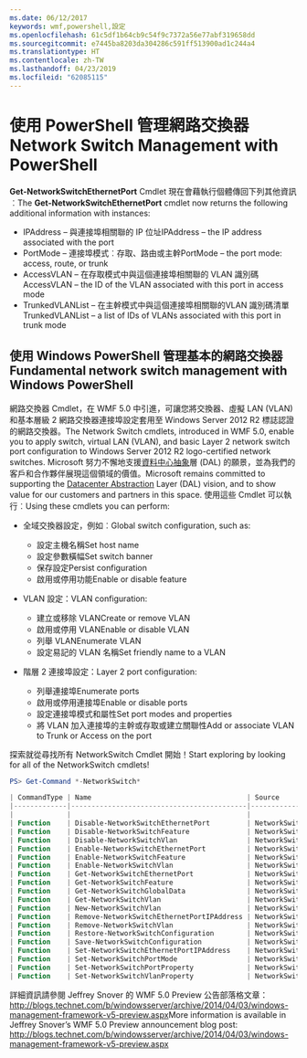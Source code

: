 ```yaml
---
ms.date: 06/12/2017
keywords: wmf,powershell,設定
ms.openlocfilehash: 61c5df1b64cb9c54f9c7372a56e77abf319658dd
ms.sourcegitcommit: e7445ba8203da304286c591ff513900ad1c244a4
ms.translationtype: HT
ms.contentlocale: zh-TW
ms.lasthandoff: 04/23/2019
ms.locfileid: "62085115"
---
```

# <a name="network-switch-management-with-powershell"></a><span data-ttu-id="fc1b9-102">使用 PowerShell 管理網路交換器</span><span class="sxs-lookup"><span data-stu-id="fc1b9-102">Network Switch Management with PowerShell</span></span>

<span data-ttu-id="fc1b9-103">**Get-NetworkSwitchEthernetPort** Cmdlet 現在會藉執行個體傳回下列其他資訊︰</span><span class="sxs-lookup"><span data-stu-id="fc1b9-103">The **Get-NetworkSwitchEthernetPort** cmdlet now returns the following additional information with instances:</span></span>

- <span data-ttu-id="fc1b9-104">IPAddress – 與連接埠相關聯的 IP 位址</span><span class="sxs-lookup"><span data-stu-id="fc1b9-104">IPAddress – the IP address associated with the port</span></span>
- <span data-ttu-id="fc1b9-105">PortMode – 連接埠模式︰存取、路由或主幹</span><span class="sxs-lookup"><span data-stu-id="fc1b9-105">PortMode – the port mode: access, route, or trunk</span></span>
- <span data-ttu-id="fc1b9-106">AccessVLAN – 在存取模式中與這個連接埠相關聯的 VLAN 識別碼</span><span class="sxs-lookup"><span data-stu-id="fc1b9-106">AccessVLAN – the ID of the VLAN associated with this port in access mode</span></span>
- <span data-ttu-id="fc1b9-107">TrunkedVLANList – 在主幹模式中與這個連接埠相關聯的VLAN 識別碼清單</span><span class="sxs-lookup"><span data-stu-id="fc1b9-107">TrunkedVLANList – a list of IDs of VLANs associated with this port in trunk mode</span></span>

## <a name="fundamental-network-switch-management-with-windows-powershell"></a><span data-ttu-id="fc1b9-108">使用 Windows PowerShell 管理基本的網路交換器</span><span class="sxs-lookup"><span data-stu-id="fc1b9-108">Fundamental network switch management with Windows PowerShell</span></span>

<span data-ttu-id="fc1b9-109">網路交換器 Cmdlet，在 WMF 5.0 中引進，可讓您將交換器、虛擬 LAN (VLAN) 和基本層級 2 網路交換器連接埠設定套用至 Windows Server 2012 R2 標誌認證的網路交換器。</span><span class="sxs-lookup"><span data-stu-id="fc1b9-109">The Network Switch cmdlets, introduced in WMF 5.0, enable you to apply switch, virtual LAN (VLAN), and basic Layer 2 network switch port configuration to Windows Server 2012 R2 logo-certified network switches.</span></span> <span data-ttu-id="fc1b9-110">Microsoft 努力不懈地支援[資料中心抽象](http://technet.microsoft.com/cloud/dal.aspx)層 (DAL) 的願景，並為我們的客戶和合作夥伴展現這個領域的價值。</span><span class="sxs-lookup"><span data-stu-id="fc1b9-110">Microsoft remains committed to supporting the [Datacenter Abstraction](http://technet.microsoft.com/cloud/dal.aspx) Layer (DAL) vision, and to show value for our customers and partners in this space.</span></span> <span data-ttu-id="fc1b9-111">使用這些 Cmdlet 可以執行︰</span><span class="sxs-lookup"><span data-stu-id="fc1b9-111">Using these cmdlets you can perform:</span></span>

- <span data-ttu-id="fc1b9-112">全域交換器設定，例如︰</span><span class="sxs-lookup"><span data-stu-id="fc1b9-112">Global switch configuration, such as:</span></span>
    - <span data-ttu-id="fc1b9-113">設定主機名稱</span><span class="sxs-lookup"><span data-stu-id="fc1b9-113">Set host name</span></span>
    - <span data-ttu-id="fc1b9-114">設定參數橫幅</span><span class="sxs-lookup"><span data-stu-id="fc1b9-114">Set switch banner</span></span>
    - <span data-ttu-id="fc1b9-115">保存設定</span><span class="sxs-lookup"><span data-stu-id="fc1b9-115">Persist configuration</span></span>
    - <span data-ttu-id="fc1b9-116">啟用或停用功能</span><span class="sxs-lookup"><span data-stu-id="fc1b9-116">Enable or disable feature</span></span>

- <span data-ttu-id="fc1b9-117">VLAN 設定：</span><span class="sxs-lookup"><span data-stu-id="fc1b9-117">VLAN configuration:</span></span>
    - <span data-ttu-id="fc1b9-118">建立或移除 VLAN</span><span class="sxs-lookup"><span data-stu-id="fc1b9-118">Create or remove VLAN</span></span>
    - <span data-ttu-id="fc1b9-119">啟用或停用 VLAN</span><span class="sxs-lookup"><span data-stu-id="fc1b9-119">Enable or disable VLAN</span></span>
    - <span data-ttu-id="fc1b9-120">列舉 VLAN</span><span class="sxs-lookup"><span data-stu-id="fc1b9-120">Enumerate VLAN</span></span>
    - <span data-ttu-id="fc1b9-121">設定易記的 VLAN 名稱</span><span class="sxs-lookup"><span data-stu-id="fc1b9-121">Set friendly name to a VLAN</span></span>

- <span data-ttu-id="fc1b9-122">階層 2 連接埠設定：</span><span class="sxs-lookup"><span data-stu-id="fc1b9-122">Layer 2 port configuration:</span></span>
    - <span data-ttu-id="fc1b9-123">列舉連接埠</span><span class="sxs-lookup"><span data-stu-id="fc1b9-123">Enumerate ports</span></span>
    - <span data-ttu-id="fc1b9-124">啟用或停用連接埠</span><span class="sxs-lookup"><span data-stu-id="fc1b9-124">Enable or disable ports</span></span>
    - <span data-ttu-id="fc1b9-125">設定連接埠模式和屬性</span><span class="sxs-lookup"><span data-stu-id="fc1b9-125">Set port modes and properties</span></span>
    - <span data-ttu-id="fc1b9-126">將 VLAN 加入連接埠的主幹或存取或建立關聯性</span><span class="sxs-lookup"><span data-stu-id="fc1b9-126">Add or associate VLAN to Trunk or Access on the port</span></span>

<span data-ttu-id="fc1b9-127">探索就從尋找所有 NetworkSwitch Cmdlet 開始！</span><span class="sxs-lookup"><span data-stu-id="fc1b9-127">Start exploring by looking for all of the NetworkSwitch cmdlets!</span></span>

```powershell
PS> Get-Command *-NetworkSwitch*

| CommandType | Name                                      | Source        |
|-------------|-------------------------------------------|---------------|
|             |                                           |               |
| Function    | Disable-NetworkSwitchEthernetPort         | NetworkSwitch |
| Function    | Disable-NetworkSwitchFeature              | NetworkSwitch |
| Function    | Disable-NetworkSwitchVlan                 | NetworkSwitch |
| Function    | Enable-NetworkSwitchEthernetPort          | NetworkSwitch |
| Function    | Enable-NetworkSwitchFeature               | NetworkSwitch |
| Function    | Enable-NetworkSwitchVlan                  | NetworkSwitch |
| Function    | Get-NetworkSwitchEthernetPort             | NetworkSwitch |
| Function    | Get-NetworkSwitchFeature                  | NetworkSwitch |
| Function    | Get-NetworkSwitchGlobalData               | NetworkSwitch |
| Function    | Get-NetworkSwitchVlan                     | NetworkSwitch |
| Function    | New-NetworkSwitchVlan                     | NetworkSwitch |
| Function    | Remove-NetworkSwitchEthernetPortIPAddress | NetworkSwitch |
| Function    | Remove-NetworkSwitchVlan                  | NetworkSwitch |
| Function    | Restore-NetworkSwitchConfiguration        | NetworkSwitch |
| Function    | Save-NetworkSwitchConfiguration           | NetworkSwitch |
| Function    | Set-NetworkSwitchEthernetPortIPAddress    | NetworkSwitch |
| Function    | Set-NetworkSwitchPortMode                 | NetworkSwitch |
| Function    | Set-NetworkSwitchPortProperty             | NetworkSwitch |
| Function    | Set-NetworkSwitchVlanProperty             | NetworkSwitch |
```

<span data-ttu-id="fc1b9-128">詳細資訊請參閱 Jeffrey Snover 的 WMF 5.0 Preview 公告部落格文章：<http://blogs.technet.com/b/windowsserver/archive/2014/04/03/windows-management-framework-v5-preview.aspx></span><span class="sxs-lookup"><span data-stu-id="fc1b9-128">More information is available in Jeffrey Snover’s WMF 5.0 Preview announcement blog post: <http://blogs.technet.com/b/windowsserver/archive/2014/04/03/windows-management-framework-v5-preview.aspx></span></span>
